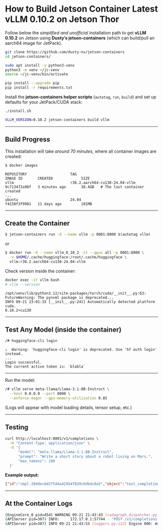 # How to Build Jetson Container Latest **vLLM 0.10.2** on Jetson Thor

Follow below the *simplified and unofficial* installation path to get **vLLM 0.10.2** on Jetson using **Dusty’s jetson-containers** (which can build/pull an aarch64 image for JetPack).

```bash
git clone https://github.com/dusty-nv/jetson-containers
cd jetson-containers/
```

```bash
sudo apt install -y python3-venv
python3 -m venv ~/jc-venv
source ~/jc-venv/bin/activate
```

```bash
pip install --upgrade pip
pip install -r requirements.txt
```

Install the **jetson-containers helper scripts** (`autotag`, `run`, `build`) and set up defaults for your JetPack/CUDA stack:  

```bash
./install.sh
```

```bash
VLLM_VERSION=0.10.2 jetson-containers build vllm
```

---

## Build Progress

This installation will take *around 70 minutes*, where all container images are created:

```bash
$ docker images
```

```
REPOSITORY                    TAG                                            IMAGE ID       CREATED             SIZE
vllm                          r38.2.aarch64-cu130-24.04-vllm                 9c713472a98f   3 minutes ago       38.4GB   # The last container created
...
ubuntu                        24.04                                          f4158f3f9981   11 days ago         101MB
```

---

## Create the Container

```bash
$ jetson-containers run -d --name vllm -p 8001:8000 $(autotag vllm)
```

or  

```bash
$ docker run -d --name vllm_0_10_2 -it --gpus all -p 8001:8000 \
  -v $HOME/.cache/huggingface:/root/.cache/huggingface \
  vllm:r38.2.aarch64-cu130-24.04-vllm
```

Check version inside the container:  

```bash
docker exec -it vllm bash
# vllm --version
```

```
/opt/venv/lib/python3.12/site-packages/torch/cuda/__init__.py:63: FutureWarning: The pynvml package is deprecated...
INFO 09-21 23:01:33 [__init__.py:241] Automatically detected platform cuda.
0.10.2+cu130
```

---

## Test Any Model (inside the container)

```bash
/# huggingface-cli login
```

```
⚠️  Warning: 'huggingface-cli login' is deprecated. Use 'hf auth login' instead.
...
Login successful.
The current active token is: `blabla`
```

---

Run the model:  

```bash
/# vllm serve meta-llama/Llama-3.1-8B-Instruct \
  --host 0.0.0.0 --port 8000 \
  --enforce-eager --gpu-memory-utilization 0.85
```

(Logs will appear with model loading details, tensor setup, etc.)  

---

## Testing

```bash
curl http://localhost:8001/v1/completions \
  -H "Content-Type: application/json" \
  -d '{
      "model": "meta-llama/Llama-3.1-8B-Instruct",
      "prompt": "Write a short story about a robot living on Mars.",
      "max_tokens": 100
  }'
```

**Example output:**

```json
{"id":"cmpl-28ddec6d2f5d4a42954f820c6dbdc0a3","object":"text_completion",...}
```

---

## At the Container Logs

```bash
(EngineCore_0 pid=454) WARNING 09-21 21:43:43 [cudagraph_dispatcher.py:102] cudagraph dispatching keys are not initialized...
(APIServer pid=387) INFO:     172.17.0.1:57744 - "POST /v1/completions HTTP/1.1" 200 OK
(APIServer pid=387) INFO 09-21 21:43:53 [loggers.py:123] Engine 000: Avg prompt throughput: 1.2 tokens/s...
```
